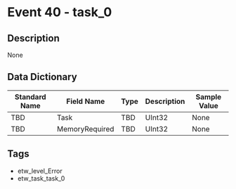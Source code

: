 # Event 40 - task_0

## Description
None

## Data Dictionary
|Standard Name|Field Name|Type|Description|Sample Value|
|---|---|---|---|---|
|TBD|Task|TBD|UInt32|None|None|
|TBD|MemoryRequired|TBD|UInt32|None|None|

## Tags
* etw_level_Error
* etw_task_task_0